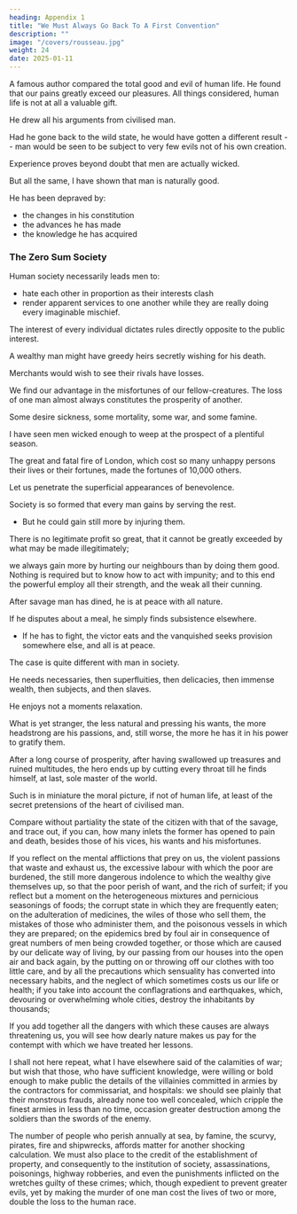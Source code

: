```yaml
---
heading: Appendix 1
title: "We Must Always Go Back To A First Convention"
description: ""
image: "/covers/rousseau.jpg"
weight: 24
date: 2025-01-11
---
```




A famous author compared the total good and evil of human life. He found that our pains greatly exceed our pleasures. All things considered, human life is not at all a valuable gift. 

<!-- This conclusion does not surprise me; for the writer  -->

He drew all his arguments from civilised man.

Had he gone back to the wild state, he would have gotten a different result -- man would be seen to be subject to very few evils not of his own creation. 

<!-- It has indeed cost us not a little trouble to make ourselves as wretched as we are. When we consider, on the one hand, the immense labours of mankind, the many sciences brought to perfection, the arts invented, the powers employed, the deeps filled up, the mountains levelled, the rocks shattered, the rivers made navigable, the tracts of land cleared, the lakes emptied, the marshes drained, the enormous structures erected on land, and the teeming vessels that cover the sea; and, 

on the other hand, estimate with ever so little thought, the real advantages that have accrued from all these works to mankind, we cannot help being amazed at the vast disproportion there is between these things, and deploring the infatuation of man, which, to gratify his silly pride and vain self-admiration, induces him eagerly to pursue all the miseries he is capable of feeling, though beneficent nature had kindly placed them out of his way. -->

<!-- [1] See the "faculty of self-improvement". -->

Experience proves beyond doubt that men are actually wicked. 

But all the same, I have shown that man is naturally good.

He has been depraved by:
- the changes in his constitution
- the advances he has made
- the knowledge he has acquired

<!-- We may admire human society as much as we please; it will be none the less true that  -->


### The Zero Sum Society 

Human society necessarily leads men to:
- hate each other in proportion as their interests clash
- render apparent services to one another while they are really doing every imaginable mischief. 

The interest of every individual dictates rules directly opposite to the public interest. 

<!-- every man finds his profit in the misfortunes of his neighbour? -->

A wealthy man might have greedy heirs secretly wishing for his death. 

Merchants would wish to see their rivals have losses. 

 <!-- would not be good news to some  or other; not a house, which some debtor of bad faith would not be glad to see reduced to ashes with all the papers it contains; not a nation which does not rejoice at the disasters that befall its neighbours.  -->

We find our advantage in the misfortunes of our fellow-creatures. The loss of one man almost always constitutes the prosperity of another. 

<!-- But it is still more pernicious that public calamities are the objects of the hopes and expectations of innumerable individuals.  -->

Some desire sickness, some mortality, some war, and some famine. 

I have seen men wicked enough to weep at the prospect of a plentiful season.

The great and fatal fire of London, which cost so many unhappy persons their lives or their fortunes, made the fortunes of 10,000 others.

<!-- I know that Montaigne; censures Demades the Athenian for having caused to be I punished a workman who, by selling his coffins very dear, was a great gainer by the deaths of his fellow-citizens; but, the reason alleged by Montaigne being that everybody ought to be punished, my point is clearly confirmed by it.  -->

Let us penetrate the superficial appearances of benevolence.

 <!-- and survey what passes in the inmost recesses of the heart. Let us reflect what must be the state of things, when men are forced to caress and destroy one another at the same time; when they are born enemies by duty, and knaves by interest. It will perhaps be said that  -->

Society is so formed that every man gains by serving the rest. 
- But he could gain still more by injuring them.

There is no legitimate profit so great, that it cannot be greatly exceeded by what may be made illegitimately; 

we always gain more by hurting our neighbours than by doing them good. Nothing is required but to know how to act with impunity; and to this end the powerful employ all their strength, and the weak all their cunning.

After savage man has dined, he is at peace with all nature.

If he disputes about a meal, he simply finds subsistence elsewhere.
- If he has to fight, the victor eats and the vanquished seeks provision somewhere else, and all is at peace.

<!-- rarely comes to blows, without having first compared the difficulty of conquering his antagonist with the trouble of : and,  -->


The case is quite different with man in society.

He needs necessaries, then superfluities, then delicacies, then immense wealth, then subjects, and then slaves. 

He enjoys not a moments relaxation.

What is yet stranger, the less natural and pressing his wants, the more headstrong are his passions, and, still worse, the more he has it in his power to gratify them.

After a long course of prosperity, after having swallowed up treasures and ruined multitudes, the hero ends up by cutting every throat till he finds himself, at last, sole master of the world.

Such is in miniature the moral picture, if not of human life, at least of the secret pretensions of the heart of civilised man.

Compare without partiality the state of the citizen with that of the savage, and trace out, if you can, how many inlets the former has opened to pain and death, besides those of his vices, his wants and his misfortunes.

If you reflect on the mental afflictions that prey on us, the violent passions that waste and exhaust us, the excessive labour with which the poor are burdened, the still more dangerous indolence to which the wealthy give themselves up, so that the poor perish of want, and the rich of surfeit; if you reflect but a moment on the heterogeneous mixtures and pernicious seasonings of foods; the corrupt state in which they are frequently eaten; on the adulteration of medicines, the wiles of those who sell them, the mistakes of those who administer them, and the poisonous vessels in which they are prepared; on the epidemics bred by foul air in consequence of great numbers of men being crowded together, or those which are caused by our delicate way of living, by our passing from our houses into the open air and back again, by the putting on or throwing off our clothes with too little care, and by all the precautions which sensuality has converted into necessary habits, and the neglect of which sometimes costs us our life or health; if you take into account the conflagrations and earthquakes, which, devouring or overwhelming whole cities, destroy the inhabitants by thousands; 

If you add together all the dangers with which these causes are always threatening us, you will see how dearly nature makes us pay for the contempt with which we have treated her lessons.

I shall not here repeat, what I have elsewhere said of the calamities of war; but wish that those, who have sufficient knowledge, were willing or bold enough to make public the details of the villainies committed in armies by the contractors for commissariat, and hospitals: we should see plainly that their monstrous frauds, already none too well concealed, which cripple the finest armies in less than no time, occasion greater destruction among the soldiers than the swords of the enemy.

The number of people who perish annually at sea, by famine, the scurvy, pirates, fire and shipwrecks, affords matter for another shocking calculation. We must also place to the credit of the establishment of property, and consequently to the institution of society, assassinations, poisonings, highway robberies, and even the punishments inflicted on the wretches guilty of these crimes; which, though expedient to prevent greater evils, yet by making the murder of one man cost the lives of two or more, double the loss to the human race.

